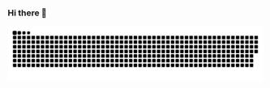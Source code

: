 ### Hi there 👋

![github-contribution-snake](https://raw.githubusercontent.com/Caophuoclong/caophuoclong/output/github-contribution-grid-snake.svg)
<!--
**Caophuoclong/caophuoclong** is a ✨ _special_ ✨ repository because its `README.md` (this file) appears on your GitHub profile.

Here are some ideas to get you started:

- 🔭 I’m currently working on ...
- 🌱 I’m currently learning ...
- 👯 I’m looking to collaborate on ...
- 🤔 I’m looking for help with ...
- 💬 Ask me about ...
- 📫 How to reach me: ...
- 😄 Pronouns: ...
- ⚡ Fun fact: ...
-->
